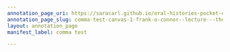```yaml
---
annotation_page_uri: https://saracarl.github.io/oral-histories-pocket-desert/annotations/comma-test-canvas-1-frank-o-connor--lecture---the-modern-novel-.json
annotation_page_slug: comma-test-canvas-1-frank-o-connor--lecture---the-modern-novel-
layout: annotation_page
manifest_label: comma test

---
```

